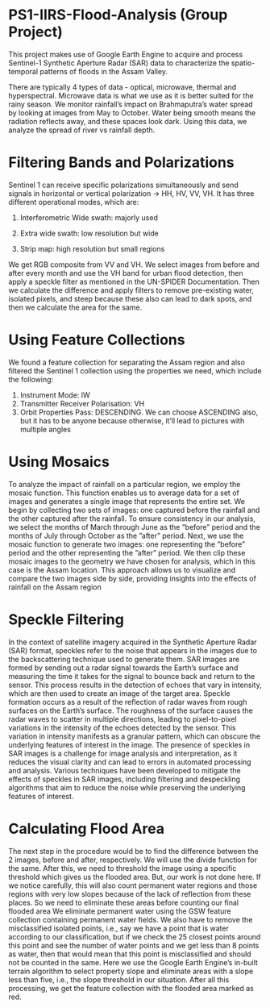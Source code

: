 # PS1-IIRS-Flood-Analysis (Group Project)

This project makes use of Google Earth Engine to acquire and process Sentinel-1 Synthetic Aperture Radar (SAR) data to characterize the 
spatio-temporal patterns of floods in the Assam Valley.

There are typically 4 types of data - optical, microwave, thermal and hyperspectral. Microwave data is what we use as it is better suited for the rainy season.
We monitor rainfall’s impact on Brahmaputra’s water spread by looking at images from
May to October. Water being smooth means the radiation reflects away, and these spaces look
dark. Using this data, we analyze the spread of river vs rainfall depth.


# Filtering Bands and Polarizations

Sentinel 1 can receive specific polarizations simultaneously and send signals in horizontal or
vertical polarization → HH, HV, VV, VH. It has three different operational modes, which are:
1. Interferometric Wide swath: majorly used

2. Extra wide swath: low resolution but wide

3. Strip map: high resolution but small regions

We get RGB composite from VV and VH.
We select images from before and after every month and use the VH band for urban flood
detection, then apply a speckle filter as mentioned in the UN-SPIDER Documentation. Then we
calculate the difference and apply filters to remove pre-existing water, isolated pixels, and steep
because these also can lead to dark spots, and then we calculate the area for the same.


#  Using Feature Collections
We found a feature collection for separating the Assam region and also filtered the Sentinel
1 collection using the properties we need, which include the following:
1. Instrument Mode: IW
2. Transmitter Receiver Polarisation: VH
3. Orbit Properties Pass: DESCENDING. We can choose ASCENDING also, but it has to be
anyone because otherwise, it’ll lead to pictures with multiple angles

# Using Mosaics
To analyze the impact of rainfall on a particular region, we employ the mosaic function. This
function enables us to average data for a set of images and generates a single image that represents
the entire set.
We begin by collecting two sets of images: one captured before the rainfall and the other captured
after the rainfall. To ensure consistency in our analysis, we select the months of March through
June as the ”before” period and the months of July through October as the ”after” period.
Next, we use the mosaic function to generate two images: one representing the ”before” period
and the other representing the ”after” period. We then clip these mosaic images to the geometry
we have chosen for analysis, which in this case is the Assam location.
This approach allows us to visualize and compare the two images side by side, providing insights
into the effects of rainfall on the Assam region

#  Speckle Filtering
In the context of satellite imagery acquired in the Synthetic Aperture Radar (SAR) format,
speckles refer to the noise that appears in the images due to the backscattering technique used
to generate them. SAR images are formed by sending out a radar signal towards the Earth’s
surface and measuring the time it takes for the signal to bounce back and return to the sensor.
This process results in the detection of echoes that vary in intensity, which are then used to
create an image of the target area.
Speckle formation occurs as a result of the reflection of radar waves from rough surfaces on
the Earth’s surface. The roughness of the surface causes the radar waves to scatter in multiple
directions, leading to pixel-to-pixel variations in the intensity of the echoes detected by the sensor.
This variation in intensity manifests as a granular pattern, which can obscure the underlying
features of interest in the image.
The presence of speckles in SAR images is a challenge for image analysis and interpretation, as it
reduces the visual clarity and can lead to errors in automated processing and analysis. Various
techniques have been developed to mitigate the effects of speckles in SAR images, including
filtering and despeckling algorithms that aim to reduce the noise while preserving the underlying
features of interest.

#  Calculating Flood Area
The next step in the procedure would be to find the difference between the 2 images, before and
after, respectively. We will use the divide function for the same.
After this, we need to threshold the image using a specific threshold which gives us the flooded
area. But, our work is not done here. If we notice carefully, this will also count permanent water
regions and those regions with very low slopes because of the lack of reflection from these places.
So we need to eliminate these areas before counting our final flooded area
We eliminate permanent water using the GSW feature collection containing permanent water
fields.
We also have to remove the misclassified isolated points, i.e., say we have a point that is water
according to our classification, but if we check the 25 closest points around this point and see
the number of water points and we get less than 8 points as water, then that would mean that
this point is misclassified and should not be counted in the same.
Here we use the Google Earth Engine’s in-built terrain algorithm to select property slope and
eliminate areas with a slope less than five, i.e., the slope threshold in our situation. After all
this processing, we get the feature collection with the flooded area marked as red.
